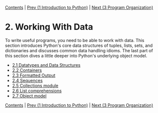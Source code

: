 [Contents](../Contents.md) \| [Prev (1 Introduction to
Python)](../01_Introduction/00_Overview.md) \| [Next (3 Program
Organization)](../03_Program_organization/00_Overview.md)

# 2. Working With Data

To write useful programs, you need to be able to work with data.  This
section introduces Python's core data structures of tuples, lists, sets, and
dictionaries and discusses common data handling idioms.  The last part of
this section dives a little deeper into Python's underlying object model.

* [2.1 Datatypes and Data Structures](01_Datatypes.md)
* [2.2 Containers](02_Containers.md)
* [2.3 Formatted Output](03_Formatting.md)
* [2.4 Sequences](04_Sequences.md)
* [2.5 Collections module](05_Collections.md)
* [2.6 List comprehensions](06_List_comprehension.md)
* [2.7 Object model](07_Objects.md)

[Contents](../Contents.md) \| [Prev (1 Introduction to
Python)](../01_Introduction/00_Overview.md) \| [Next (3 Program
Organization)](../03_Program_organization/00_Overview.md)
